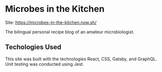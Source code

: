 # Microbes in the Kitchen

Site: https://microbes-in-the-kitchen.now.sh/

The bilingual personal recipe blog of an amateur microbiologist.

## Techologies Used
This site was built with the technologies React, CSS, Gatsby, and GraphQL. Unit testing was conducted using Jest.
